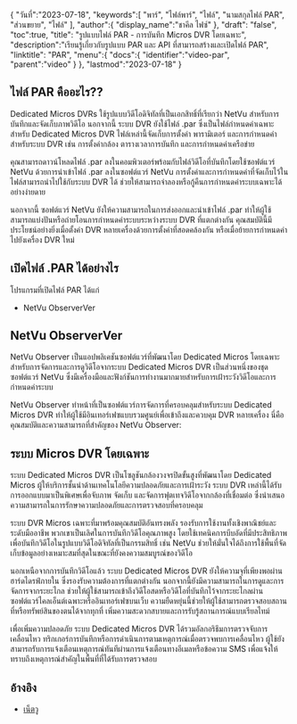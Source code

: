 {
"วันที่":"2023-07-18",
   "keywords":[
"พาร์",
"ไฟล์พาร์",
"ไฟล์",
"นามสกุลไฟล์ PAR",
"ส่วนขยาย",
"ไฟล์"
],
   "author":{
"display_name":"ชาคีล ไฟซ์"
},
"draft": "false",
"toc":true,
"title": "รูปแบบไฟล์ PAR - การบันทึก Micros DVR โดยเฉพาะ",
   "description":"เรียนรู้เกี่ยวกับรูปแบบ PAR และ API ที่สามารถสร้างและเปิดไฟล์ PAR",
"linktitle": "PAR",
   "menu":{
      "docs":{
         "identifier":"video-par",
         "parent":"video"
}
},
"lastmod":"2023-07-18"
}

## ไฟล์ PAR คืออะไร??

Dedicated Micros DVRs ใช้รูปแบบวิดีโอดิจิทัลที่เป็นเอกสิทธิ์ที่เรียกว่า NetVu สำหรับการบันทึกและจัดเก็บภาพวิดีโอ นอกจากนี้ ระบบ DVR ยังใช้ไฟล์ .par ซึ่งเป็นไฟล์กำหนดค่าเฉพาะสำหรับ Dedicated Micros DVR ไฟล์เหล่านี้จัดเก็บการตั้งค่า พารามิเตอร์ และการกำหนดค่าสำหรับระบบ DVR เช่น การตั้งค่ากล้อง ตารางเวลาการบันทึก และการกำหนดค่าเครือข่าย

คุณสามารถดาวน์โหลดไฟล์ .par ลงในคอมพิวเตอร์พร้อมกับไฟล์วิดีโอที่บันทึกโดยใช้ซอฟต์แวร์ NetVu ด้วยการนำเข้าไฟล์ .par ลงในซอฟต์แวร์ NetVu การตั้งค่าและการกำหนดค่าที่จัดเก็บไว้ในไฟล์สามารถนำไปใช้กับระบบ DVR ได้ ช่วยให้สามารถจำลองหรือกู้คืนการกำหนดค่าระบบเฉพาะได้อย่างง่ายดาย

นอกจากนี้ ซอฟต์แวร์ NetVu ยังให้ความสามารถในการส่งออกและนำเข้าไฟล์ .par ทำให้ผู้ใช้สามารถแบ่งปันหรือถ่ายโอนการกำหนดค่าระบบระหว่างระบบ DVR ที่แตกต่างกัน คุณสมบัตินี้มีประโยชน์อย่างยิ่งเมื่อตั้งค่า DVR หลายเครื่องด้วยการตั้งค่าที่สอดคล้องกัน หรือเมื่อย้ายการกำหนดค่าไปยังเครื่อง DVR ใหม่

## เปิดไฟล์ .PAR ได้อย่างไร

โปรแกรมที่เปิดไฟล์ PAR ได้แก่

- NetVu ObserverVer

## NetVu ObserverVer

NetVu Observer เป็นแอปพลิเคชันซอฟต์แวร์ที่พัฒนาโดย Dedicated Micros โดยเฉพาะสำหรับการจัดการและการดูวิดีโอจากระบบ Dedicated Micros DVR เป็นส่วนหนึ่งของชุดซอฟต์แวร์ NetVu ซึ่งมีเครื่องมือและฟังก์ชันการทำงานมากมายสำหรับการเฝ้าระวังวิดีโอและการกำหนดค่าระบบ

NetVu Observer ทำหน้าที่เป็นซอฟต์แวร์การจัดการที่ครอบคลุมสำหรับระบบ Dedicated Micros DVR ทำให้ผู้ใช้มีอินเทอร์เฟซแบบรวมศูนย์เพื่อเข้าถึงและควบคุม DVR หลายเครื่อง นี่คือคุณสมบัติและความสามารถที่สำคัญของ NetVu Observer:

## ระบบ Micros DVR โดยเฉพาะ

ระบบ Dedicated Micros DVR เป็นโซลูชันกล้องวงจรปิดขั้นสูงที่พัฒนาโดย Dedicated Micros ผู้ให้บริการชั้นนำด้านเทคโนโลยีความปลอดภัยและการเฝ้าระวัง ระบบ DVR เหล่านี้ได้รับการออกแบบมาเป็นพิเศษเพื่อจับภาพ จัดเก็บ และจัดการฟุตเทจวิดีโอจากกล้องที่เชื่อมต่อ ซึ่งนำเสนอความสามารถในการรักษาความปลอดภัยและการตรวจสอบที่ครอบคลุม

ระบบ DVR Micros เฉพาะที่มาพร้อมคุณสมบัติอันทรงพลัง รองรับการใช้งานทั้งเชิงพาณิชย์และระดับมืออาชีพ พวกเขาเป็นเลิศในการบันทึกวิดีโอคุณภาพสูง โดยใช้เทคนิคการบีบอัดที่มีประสิทธิภาพเพื่อบันทึกวิดีโอในรูปแบบวิดีโอดิจิทัลที่เป็นกรรมสิทธิ์ เช่น NetVu ช่วยให้มั่นใจได้ถึงการใช้พื้นที่จัดเก็บข้อมูลอย่างเหมาะสมที่สุดในขณะที่ยังคงความสมบูรณ์ของวิดีโอ

นอกเหนือจากการบันทึกวิดีโอแล้ว ระบบ Dedicated Micros DVR ยังให้ความจุที่เพียงพอผ่านฮาร์ดไดรฟ์ภายใน ซึ่งรองรับความต้องการที่แตกต่างกัน นอกจากนี้ยังมีความสามารถในการดูและการจัดการจากระยะไกล ช่วยให้ผู้ใช้สามารถเข้าถึงวิดีโอสดหรือวิดีโอที่บันทึกไว้จากระยะไกลผ่านซอฟต์แวร์ไคลเอ็นต์เฉพาะหรืออินเทอร์เฟซบนเว็บ ความยืดหยุ่นนี้ช่วยให้ผู้ใช้สามารถตรวจสอบสถานที่หรือทรัพย์สินของตนได้จากทุกที่ เพิ่มความสะดวกสบายและการรับรู้สถานการณ์แบบเรียลไทม์

เพื่อเพิ่มความปลอดภัย ระบบ Dedicated Micros DVR ได้รวมอัลกอริธึมการตรวจจับการเคลื่อนไหว ทริกเกอร์การบันทึกหรือการดำเนินการตามเหตุการณ์เมื่อตรวจพบการเคลื่อนไหว ผู้ใช้ยังสามารถรับการแจ้งเตือนเหตุการณ์ทันทีผ่านการแจ้งเตือนทางอีเมลหรือข้อความ SMS เพื่อแจ้งให้ทราบถึงเหตุการณ์สำคัญในพื้นที่ที่ได้รับการตรวจสอบ

## อ้างอิง
* [เน็ตวู](https://netvu.org.uk/)

